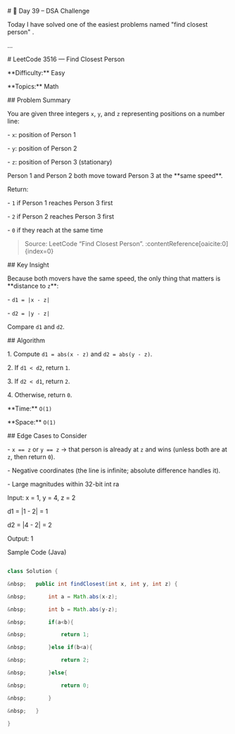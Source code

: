 \# 🚀 Day 39 – DSA Challenge



Today I have solved one of the easiest problems named "find closest person" .

...

\# LeetCode 3516 — Find Closest Person



\*\*Difficulty:\*\* Easy  

\*\*Topics:\*\* Math



\## Problem Summary



You are given three integers `x`, `y`, and `z` representing positions on a number line:



\- `x`: position of Person 1  

\- `y`: position of Person 2  

\- `z`: position of Person 3 (stationary)



Person 1 and Person 2 both move toward Person 3 at the \*\*same speed\*\*.  

Return:

\- `1` if Person 1 reaches Person 3 first  

\- `2` if Person 2 reaches Person 3 first  

\- `0` if they reach at the same time



> Source: LeetCode “Find Closest Person”. :contentReference\[oaicite:0]{index=0}



\## Key Insight



Because both movers have the same speed, the only thing that matters is \*\*distance to `z`\*\*:

\- `d1 = |x - z|`

\- `d2 = |y - z|`



Compare `d1` and `d2`.



\## Algorithm



1\. Compute `d1 = abs(x - z)` and `d2 = abs(y - z)`.

2\. If `d1 < d2`, return `1`.

3\. If `d2 < d1`, return `2`.

4\. Otherwise, return `0`.



\*\*Time:\*\* `O(1)`  

\*\*Space:\*\* `O(1)`



\## Edge Cases to Consider

\- `x == z` or `y == z` → that person is already at `z` and wins (unless both are at `z`, then return `0`).

\- Negative coordinates (the line is infinite; absolute difference handles it).

\- Large magnitudes within 32-bit int ra



Input: x = 1, y = 4, z = 2

d1 = |1 - 2| = 1

d2 = |4 - 2| = 2

Output: 1



Sample Code (Java)



```java

class Solution {

&nbsp;   public int findClosest(int x, int y, int z) {

&nbsp;       int a = Math.abs(x-z);

&nbsp;       int b = Math.abs(y-z);

&nbsp;       if(a<b){

&nbsp;           return 1;

&nbsp;       }else if(b<a){

&nbsp;           return 2;

&nbsp;       }else{

&nbsp;           return 0;

&nbsp;       }

&nbsp;   }

}

